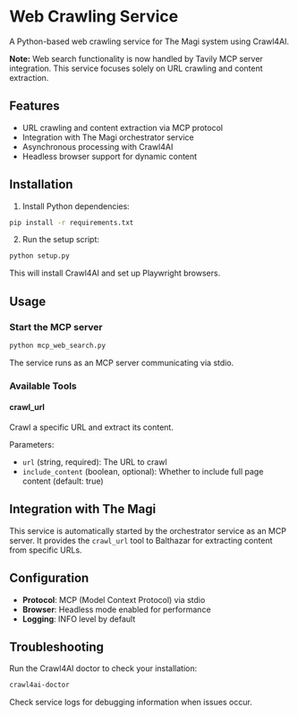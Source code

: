 # Web Crawling Service

A Python-based web crawling service for The Magi system using Crawl4AI.

**Note:** Web search functionality is now handled by Tavily MCP server integration. This service focuses solely on URL crawling and content extraction.

## Features

- URL crawling and content extraction via MCP protocol
- Integration with The Magi orchestrator service  
- Asynchronous processing with Crawl4AI
- Headless browser support for dynamic content

## Installation

1. Install Python dependencies:
```bash
pip install -r requirements.txt
```

2. Run the setup script:
```bash
python setup.py
```

This will install Crawl4AI and set up Playwright browsers.

## Usage

### Start the MCP server
```bash
python mcp_web_search.py
```

The service runs as an MCP server communicating via stdio.

### Available Tools

#### crawl_url
Crawl a specific URL and extract its content.

Parameters:
- `url` (string, required): The URL to crawl
- `include_content` (boolean, optional): Whether to include full page content (default: true)

## Integration with The Magi

This service is automatically started by the orchestrator service as an MCP server. It provides the `crawl_url` tool to Balthazar for extracting content from specific URLs.

## Configuration

- **Protocol**: MCP (Model Context Protocol) via stdio
- **Browser**: Headless mode enabled for performance  
- **Logging**: INFO level by default

## Troubleshooting

Run the Crawl4AI doctor to check your installation:
```bash
crawl4ai-doctor
```

Check service logs for debugging information when issues occur.